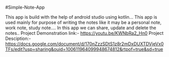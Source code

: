 #Simple-Note-App

This app is build with the help of android studio using kotlin... 
This app is used mainly for purpose of writing the notes like it may be a personal note, work note, study note....
In this app we can share, update and delete the notes..
Project Demonstration link:-  https://youtu.be/KWNbRa2_Hn0
Project Desciption:- https://docs.google.com/document/d/170nZzzSDtS1z8r2mDxDUXTDVjeVx0TFs/edit?usp=sharing&ouid=100611964099948674812&rtpof=true&sd=true
